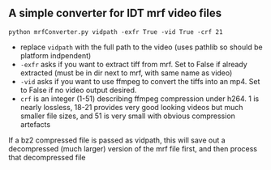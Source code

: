 ## A simple converter for IDT mrf video files

`python mrfConverter.py vidpath -exfr True -vid True -crf 21`

+ replace `vidpath` with the full path to the video (uses pathlib so should be platform indpendent)
+ `-exfr` asks if you want to extract tiff from mrf. Set to False if already extracted (must be in dir next to mrf, with same name as video)
+ `-vid` asks if you want to use ffmpeg to convert the tiffs into an mp4. Set to False if no video output desired.
+ `crf` is an integer (1-51) describing ffmpeg compression under h264. 1 is nearly lossless, 18-21 provides very good looking videos but much smaller file sizes, and 51 is very small with obvious compression artefacts

If a bz2 compressed file is passed as vidpath, this will save out a decompressed (much larger) version of the mrf file first, and then process that decompressed file